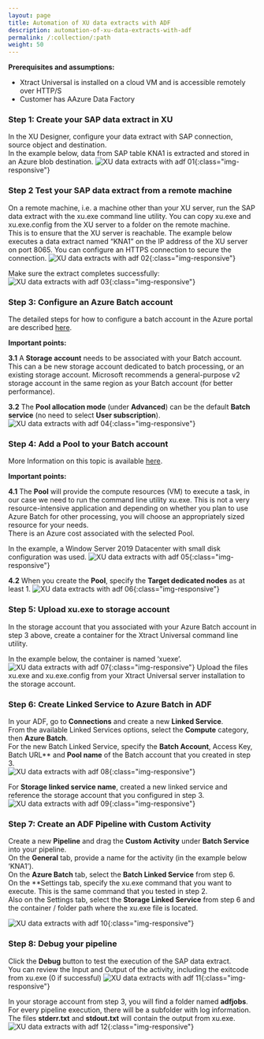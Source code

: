```yaml
---
layout: page
title: Automation of XU data extracts with ADF
description: automation-of-xu-data-extracts-with-adf
permalink: /:collection/:path
weight: 50
---
```


**Prerequisites and assumptions:** <br>

- Xtract Universal is installed on a cloud VM and is accessible remotely over HTTP/S
- Customer has AAzure Data Factory

### Step 1: Create your SAP data extract in XU <br>

In the XU Designer, configure your data extract with SAP connection, source object and destination. <br> In the example below, data from SAP table KNA1 is extracted and stored in an Azure blob destination. 
![XU data extracts with adf 01](/img/contents/xu/xu-data-extracts-with-adf_01.jpg){:class="img-responsive"}

### Step 2 Test your SAP data extract from a remote machine <br>

On a remote machine, i.e. a machine other than your XU server, run the SAP data extract with the xu.exe command line utility. You can copy xu.exe and xu.exe.config from the XU server to a folder on the remote machine. <br> This is to ensure that the XU server is reachable. The example below executes a data extract named “KNA1” on the IP address of the XU server on port 8065. You can configure an HTTPS connection to secure the connection.
![XU data extracts with adf 02](/img/contents/xu/xu-data-extracts-with-adf_02.jpg){:class="img-responsive"}

Make sure the extract completes successfully:
![XU data extracts with adf 03](/img/contents/xu/xu-data-extracts-with-adf_03.jpg){:class="img-responsive"}

### Step 3: Configure an Azure Batch account

The detailed steps for how to configure a batch account in the Azure portal are described [here](https://docs.microsoft.com/en-us/azure/batch/batch-account-create-portal).

**Important points:** <br>

**3.1** A **Storage account** needs to be associated with your Batch account. This can a be new storage account dedicated to batch processing, or an existing storage account. Microsoft recommends a general-purpose v2 storage account in the same region as your Batch account (for better performance).

**3.2** The **Pool allocation mode** (under **Advanced**) can be the default **Batch service** (no need to select **User subscription**).
![XU data extracts with adf 04](/img/contents/xu/xu-data-extracts-with-adf_04.jpg){:class="img-responsive"}

### Step 4: Add a Pool to your Batch account 

More Information on this topic is available [here](https://docs.microsoft.com/en-us/azure/batch/batch-custom-images).

**Important points:** <br>

**4.1** The **Pool** will provide the compute resources (VM) to execute a task, in our case we need to run the command line utility xu.exe. This is not a very resource-intensive application and depending on whether you plan to use Azure Batch for other processing, you will choose an appropriately sized resource for your needs. <br> There is an Azure cost associated with the selected Pool.

In the example, a Window Server 2019 Datacenter with small disk configuration was used.
![XU data extracts with adf 05](/img/contents/xu/xu-data-extracts-with-adf_05.jpg){:class="img-responsive"}

**4.2** When you create the **Pool**, specify the **Target dedicated nodes** as at least 1.
![XU data extracts with adf 06](/img/contents/xu/xu-data-extracts-with-adf_06.jpg){:class="img-responsive"}

### Step 5: Upload xu.exe to storage account

In the storage account that you associated with your Azure Batch account in step 3 above, create a container for the Xtract Universal command line utility.

In the example below, the container is named ‘xuexe’.
![XU data extracts with adf 07](/img/contents/xu/xu-data-extracts-with-adf_07.jpg){:class="img-responsive"}
Upload the files xu.exe and xu.exe.config from your Xtract Universal server installation to the storage account.

### Step 6: Create Linked Service to Azure Batch in ADF

In your ADF, go to **Connections** and create a new **Linked Service**. <br>
From the available Linked Services options, select the **Compute** category, then **Azure Batch**. <br>
For the new Batch Linked Service, specify the **Batch Account**, Access Key, Batch URL** and **Pool name** of the Batch account that you created in step 3. <br>
![XU data extracts with adf 08](/img/contents/xu/xu-data-extracts-with-adf_08.jpg){:class="img-responsive"} <br>

For **Storage linked service name**, created a new linked service and reference the storage account that you configured in step 3.
![XU data extracts with adf 09](/img/contents/xu/xu-data-extracts-with-adf_09.jpg){:class="img-responsive"} 

### Step 7: Create an ADF Pipeline with Custom Activity

Create a new **Pipeline** and drag the **Custom Activity** under **Batch Service** into your pipeline. <br>
On the **General** tab, provide a name for the activity (in the example below ‘KNA1’). <br>
On the **Azure Batch** tab, select the **Batch Linked Service** from step 6. <br>
On the **Settings tab, specify the xu.exe command that you want to execute. This is the same command that you tested in step 2. <br>
Also on the Settings tab, select the **Storage Linked Service** from step 6 and the container / folder  path where the xu.exe file is located. <br>

![XU data extracts with adf 10](/img/contents/xu/xu-data-extracts-with-adf_10.jpg){:class="img-responsive"} 

### Step 8: Debug your pipeline 

Click the **Debug** button to test the execution of the SAP data extract. <br>
You can review the Input and Output of the activity, including the exitcode from xu.exe (0 if successful)
![XU data extracts with adf 11](/img/contents/xu/xu-data-extracts-with-adf_11.jpg){:class="img-responsive"} 

In your storage account from step 3, you will find a folder named **adfjobs**. <br>
For every pipeline execution, there will be a subfolder with log information. <br>
The files **stderr.txt** and **stdout.txt** will contain the output from xu.exe. <br>
![XU data extracts with adf 12](/img/contents/xu/xu-data-extracts-with-adf_12.jpg){:class="img-responsive"} 








